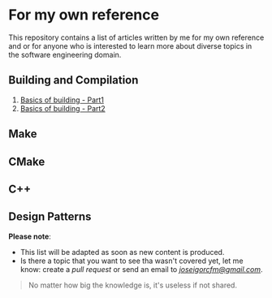 # For my own reference

This repository contains a list of articles written by me for my own reference
and or for anyone who is interested to learn more about diverse topics in the
software engineering domain.

## Building and Compilation

1. [Basics of building - Part1](./build_stages/basics/p1/README.md)
2. [Basics of building - Part2](./build_stages/basics/p2/README.md)

## Make

## CMake

## C++

## Design Patterns

**Please note**:

- This list will be adapted as soon as new content is produced.
- Is there a topic that you want to see tha wasn't covered yet, let me know:
create a *pull request* or send an email to *<joseigorcfm@gmail.com>*.

> No matter how big the knowledge is, it's useless if not shared.
